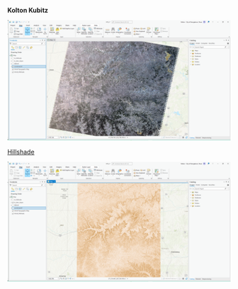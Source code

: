 **Kolton Kubitz**

![Composite Raster](composite.png)

[Hillshade](hillshade.png)

![Slope Analysis](slope.png)